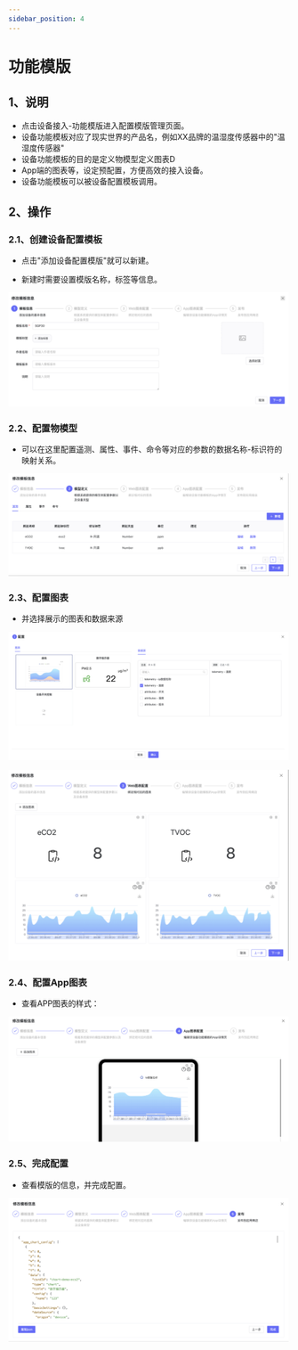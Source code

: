 ```yaml
---
sidebar_position: 4
---
```


# 功能模版
## 1、说明
- 点击设备接入-功能模版进入配置模版管理页面。
- 设备功能模板对应了现实世界的产品名，例如XX品牌的温湿度传感器中的"温湿度传感器"
- 设备功能模板的目的是定义物模型定义图表D
- App端的图表等，设定预配置，方便高效的接入设备。
- 设备功能模板可以被设备配置模板调用。


## 2、操作

### 2.1、创建设备配置模板

- 点击"添加设备配置模版"就可以新建。

- 新建时需要设置模版名称，标签等信息。

![descript](./images/image66.png)

### 2.2、配置物模型

- 可以在这里配置遥测、属性、事件、命令等对应的参数的数据名称-标识符的映射关系。

![descript](./images/image67.png)

### 2.3、配置图表

- 并选择展示的图表和数据来源

![descript](./images/image68.png)

![descript](./images/image69.png)

### 2.4、配置App图表

- 查看APP图表的样式：

![descript](./images/image70.png)

### 2.5、完成配置

- 查看模版的信息，并完成配置。

![descript](./images/image71.png)